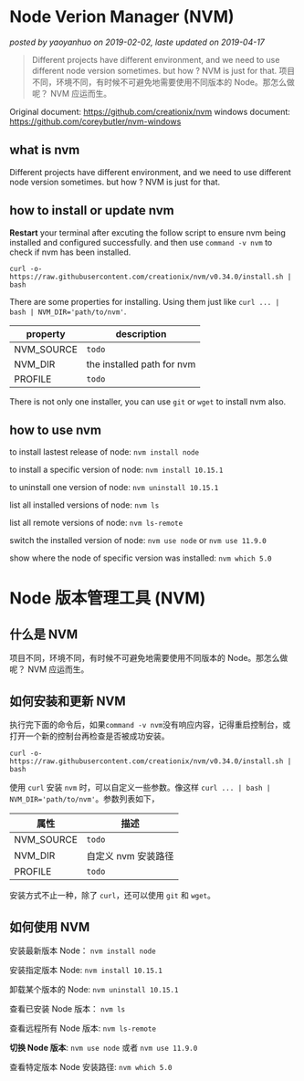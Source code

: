 # Node Verion Manager (NVM)  
*posted by yaoyanhuo on 2019-02-02, laste updated on 2019-04-17*

> Different projects have different environment, and we need to use different node version sometimes. but how ? NVM is just for that.
项目不同，环境不同，有时候不可避免地需要使用不同版本的 Node。那怎么做呢？ NVM 应运而生。

Original document: https://github.com/creationix/nvm
windows document: https://github.com/coreybutler/nvm-windows

## what is nvm
Different projects have different environment, and we need to use different node version sometimes. but how ? NVM is just for that.

## how to install or update nvm

**Restart** your terminal after excuting the follow script to ensure nvm being installed and configured successfully. and then use `command -v nvm` to check if nvm has been installed. 

```
curl -o- https://raw.githubusercontent.com/creationix/nvm/v0.34.0/install.sh | bash
```

There are some properties for installing. Using them just like `curl ... | bash | NVM_DIR='path/to/nvm'`.

| property | description |
|------| ----- |
| NVM_SOURCE | `todo` | 
| NVM_DIR | the installed path for nvm |
| PROFILE| `todo` |

There is not only one installer, you can use `git` or `wget` to install nvm also.

## how to use nvm

to install lastest release of node: `nvm install node`

to install a specific version of node: `nvm install 10.15.1`

to uninstall one version of node: `nvm uninstall 10.15.1`

list all installed versions of node: `nvm ls`

list all remote versions of node: `nvm ls-remote`

switch the installed version of node: `nvm use node` or `nvm use 11.9.0`

show where the node of specific version was installed: `nvm which 5.0`


# Node 版本管理工具 (NVM)

## 什么是 NVM

项目不同，环境不同，有时候不可避免地需要使用不同版本的 Node。那怎么做呢？ NVM 应运而生。

## 如何安装和更新 NVM

执行完下面的命令后，如果`command -v nvm`没有响应内容，记得重启控制台，或打开一个新的控制台再检查是否被成功安装。

```
curl -o- https://raw.githubusercontent.com/creationix/nvm/v0.34.0/install.sh | bash
```

使用 `curl` 安装 `nvm` 时，可以自定义一些参数。像这样 `curl ... | bash | NVM_DIR='path/to/nvm'`。参数列表如下，

| 属性 | 描述 |
|------| ----- |
| NVM_SOURCE | `todo` | 
| NVM_DIR | 自定义 nvm 安装路径 |
| PROFILE| `todo` |

安装方式不止一种，除了 `curl`，还可以使用 `git` 和  `wget`。

## 如何使用 NVM

安装最新版本 Node： `nvm install node`

安装指定版本 Node: `nvm install 10.15.1`

卸载某个版本的 Node: `nvm uninstall 10.15.1`

查看已安装 Node 版本： `nvm ls`

查看远程所有 Node 版本: `nvm ls-remote`

**切换 Node 版本**: `nvm use node` 或者 `nvm use 11.9.0`

查看特定版本 Node 安装路径: `nvm which 5.0`

